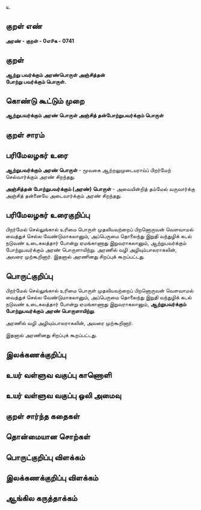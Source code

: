உ

## குறள் எண் 

**அரண் - குறள் - 0எ௪க - 0741**

## குறள்

**ஆற்று பவர்க்கும் அரண்பொருள் அஞ்சித்தன்  
போற்று பவர்க்கும் பொருள்.**

## கொண்டு கூட்டும் முறை

**ஆற்றுபவர்க்கும் அரண் பொருள் அஞ்சித் தன்போற்றுபவர்க்கும் பொருள்**

## குறள் சாரம் 


## பரிமேலழகர் உரை

**ஆற்றுபவர்க்கும் அரண் பொருள்** - மூவகை ஆற்றலுமுடையராய்ப் பிறர்மேற் செல்வார்க்கும் அரண் சிறந்தது.  

**அஞ்சித்தன் போற்றுபவர்க்கும் (அரண்) பொருள்** - அவையின்றித் தம்மேல் வருவார்க்கு அஞ்சித் தன்னையே அடைவார்க்கும் அரண் சிறந்தது.  

## பரிமேலழகர் உரைகுறிப்பு   

பிறர்மேல் செல்லுங்கால் உரிமை பொருள் முதலியவற்றைப் பிறனொருவன் வெளவாமல் வைத்துச் செல்ல வேண்டுமாகலானும், அப்பெருமை தொலைந்து இறுதி வந்துழிக் கடல் நடுவண் உடைகலத்தார் போன்று ஏமங்காணாது இறுவராகலானும், ஆற்றுபவர்க்கும் போற்றுபவர்க்கும் அரண் பொருளாயிற்று. அரணில் வழி அழியும்பாலராகலின், அவரை முற்கூறினார். இதனால் அரணினது சிறப்புக் கூறப்பட்டது.

## பொருட்குறிப்பு 

பிறர்மேல் செல்லுங்கால் உரிமை பொருள் முதலியவற்றைப் பிறனொருவன் வெளவாமல் வைத்துச் செல்ல வேண்டுமாகலானும், அப்பெருமை தொலைந்து இறுதி வந்துழிக் கடல் நடுவண் உடைகலத்தார் போன்று ஏமங்காணாது இறுவராகலானும், **ஆற்றுபவர்க்கும் போற்றுபவர்க்கும் அரண் பொருளாயிற்று**. 

அரணில் வழி அழியும்பாலராகலின், அவரை முற்கூறினார். 

இதனால் அரணினது சிறப்புக் கூறப்பட்டது.

## இலக்கணக்குறிப்பு  


## உயர் வள்ளுவ வகுப்பு காணொளி


## உயர் வள்ளுவ வகுப்பு ஒலி அமைவு 

 
## குறள் சார்ந்த கதைகள் 


## தொன்மையான சொற்கள்


## பொருட்குறிப்பு விளக்கம்


## இலக்கணக்குறிப்பு விளக்கம்


## ஆங்கில கருத்தாக்கம் 


